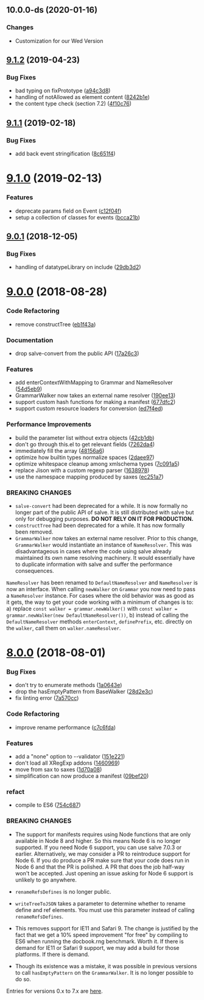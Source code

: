 <a name="10.0.0-ds"></a>
## 10.0.0-ds (2020-01-16)


### Changes

* Customization for our Wed Version


<a name="9.1.2"></a>
## [9.1.2](https://github.com/mangalam-research/salve/compare/v9.1.1...v9.1.2) (2019-04-23)


### Bug Fixes

* bad typing on fixPrototype ([a94c3d8](https://github.com/mangalam-research/salve/commit/a94c3d8))
* handling of notAllowed as element content ([8242b1e](https://github.com/mangalam-research/salve/commit/8242b1e))
* the content type check (section 7.2) ([4f10c76](https://github.com/mangalam-research/salve/commit/4f10c76))



<a name="9.1.1"></a>
## [9.1.1](https://github.com/mangalam-research/salve/compare/v9.1.0...v9.1.1) (2019-02-18)


### Bug Fixes

* add back event stringification ([8c651f4](https://github.com/mangalam-research/salve/commit/8c651f4))



<a name="9.1.0"></a>
# [9.1.0](https://github.com/mangalam-research/salve/compare/v9.0.1...v9.1.0) (2019-02-13)


### Features

* deprecate params field on Event ([c12f04f](https://github.com/mangalam-research/salve/commit/c12f04f))
* setup a collection of classes for events ([bcca21b](https://github.com/mangalam-research/salve/commit/bcca21b))



<a name="9.0.1"></a>
## [9.0.1](https://github.com/mangalam-research/salve/compare/v9.0.0...v9.0.1) (2018-12-05)


### Bug Fixes

* handling of datatypeLibrary on include ([29db3d2](https://github.com/mangalam-research/salve/commit/29db3d2))



<a name="9.0.0"></a>
# [9.0.0](https://github.com/mangalam-research/salve/compare/v8.0.0...v9.0.0) (2018-08-28)


### Code Refactoring

* remove constructTree ([eb1f43a](https://github.com/mangalam-research/salve/commit/eb1f43a))


### Documentation

* drop salve-convert from the public API ([17a26c3](https://github.com/mangalam-research/salve/commit/17a26c3))


### Features

* add enterContextWithMapping to Grammar and NameResolver ([54d5eb9](https://github.com/mangalam-research/salve/commit/54d5eb9))
* GrammarWalker now takes an external name resolver ([190ee13](https://github.com/mangalam-research/salve/commit/190ee13))
* support custom hash functions for making a manifest ([677dfc2](https://github.com/mangalam-research/salve/commit/677dfc2))
* support custom resource loaders for conversion ([ed7f4ed](https://github.com/mangalam-research/salve/commit/ed7f4ed))


### Performance Improvements

* build the parameter list without extra objects ([42cb1db](https://github.com/mangalam-research/salve/commit/42cb1db))
* don't go through this.el to get relevant fields ([7262da4](https://github.com/mangalam-research/salve/commit/7262da4))
* immediately fill the array ([48156a6](https://github.com/mangalam-research/salve/commit/48156a6))
* optimize how builtin types normalize spaces ([2daee97](https://github.com/mangalam-research/salve/commit/2daee97))
* optimize whitespace cleanup among xmlschema types ([7c091a5](https://github.com/mangalam-research/salve/commit/7c091a5))
* replace Jison with a custom regexp parser ([1638978](https://github.com/mangalam-research/salve/commit/1638978))
* use the namespace mapping produced by saxes ([ec251a7](https://github.com/mangalam-research/salve/commit/ec251a7))


### BREAKING CHANGES

* ``salve-convert`` had been deprecated for a while. It is now formally no longer
part of the public API of salve. It is still distributed with salve but only for
debugging purposes. **DO NOT RELY ON IT FOR PRODUCTION.**
* ``constructTree`` had been deprecated for a while. It has now formally been
removed.
* ``GrammarWalker`` now takes an external name resolver. Prior to this change,
``GrammarWalker`` would instantiate an instance of ``NameResolver``. This was
disadvantageous in cases where the code using salve already maintained its own
name resolving machinery. It would essentially have to duplicate information
with salve and suffer the performance consequences.

 ``NameResolver`` has been renamed to ``DefaultNameResolver`` and
 ``NameResolver`` is now an interface. When calling ``newWalker`` on ``Grammar``
 you now need to pass a ``NameResolver`` instance. For cases where the old
 behavior was as good as it gets, the way to get your code working with a minimum
 of changes is to: a) replace ``const walker = grammar.newWalker()`` with ``const
 walker = grammar.newWalker(new DefaultNameResolver())``, b) instead of calling
 the ``DefaultNameResolver`` methods ``enterContext``, ``definePrefix``,
 etc. directly on the ``walker``, call them on ``walker.nameResolver``.

<a name="8.0.0"></a>
# [8.0.0](https://github.com/mangalam-research/salve/compare/v7.0.3...v8.0.0) (2018-08-01)


### Bug Fixes

* don't try to enumerate methods ([1a0643e](https://github.com/mangalam-research/salve/commit/1a0643e))
* drop the hasEmptyPattern from BaseWalker ([28d2e3c](https://github.com/mangalam-research/salve/commit/28d2e3c))
* fix linting error ([7a570cc](https://github.com/mangalam-research/salve/commit/7a570cc))


### Code Refactoring

* improve rename performance ([c7c6fda](https://github.com/mangalam-research/salve/commit/c7c6fda))


### Features

* add a "none" option to --validator ([151e221](https://github.com/mangalam-research/salve/commit/151e221))
* don't load all XRegExp addons ([1460969](https://github.com/mangalam-research/salve/commit/1460969))
* move from sax to saxes ([1d70a08](https://github.com/mangalam-research/salve/commit/1d70a08))
* simplification can now produce a manifest ([09bef20](https://github.com/mangalam-research/salve/commit/09bef20))


### refact

* compile to ES6 ([754c687](https://github.com/mangalam-research/salve/commit/754c687))


### BREAKING CHANGES

* The support for manifests requires using Node functions that are only available
in Node 8 and higher. So this means Node 6 is no longer supported. If you need
Node 6 support, you can use salve 7.0.3 or earlier. Alternatively, we may
consider a PR to reintroduce support for Node 6. If you do produce a PR make
sure that your code does run in Node 6 and that the PR is polished. A PR that
does the job half-way won't be accepted. Just opening an issue asking for Node 6
support is unlikely to go anywhere.

* ``renameRefsDefines`` is no longer public.

* ``writeTreeToJSON`` takes a parameter to determine whether to rename define
and ref elements. You must use this parameter instead of calling
``renameRefsDefines``.

* This removes support for IE11 and Safari 9. The change is justified by the fact
that we get a 10% speed improvement "for free" by compiling to ES6 when running
the docbook.rng benchmark. Worth it. If there is demand for IE11 or Safari 9
support, we may add a build for those platforms. If there is demand.

* Though its existence was a mistake, it was possible in previous versions to call
``hasEmptyPattern`` on the ``GrammarWalker``. It is no longer possible to do so.

Entries for versions 0.x to 7.x are [here](./CHANGELOG.0.x-7.x.rst).

